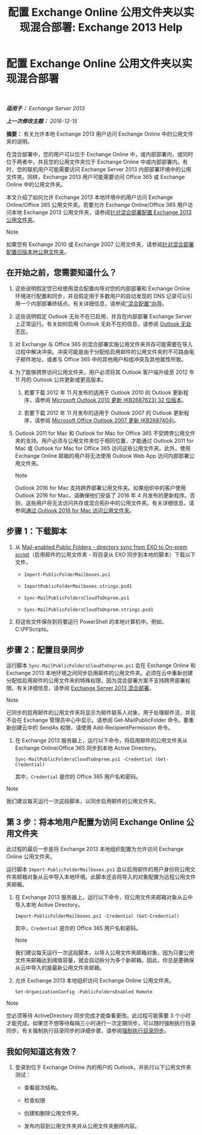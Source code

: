 ﻿---
title: '配置 Exchange Online 公用文件夹以实现混合部署: Exchange 2013 Help'
TOCTitle: 配置 Exchange Online 公用文件夹以实现混合部署
ms:assetid: d979edb3-967b-4431-8beb-0c236bf7f56d
ms:mtpsurl: https://technet.microsoft.com/zh-cn/library/Mt729076(v=EXCHG.150)
ms:contentKeyID: 72768737
ms.date: 01/11/2018
mtps_version: v=EXCHG.150
ms.translationtype: HT
---

# 配置 Exchange Online 公用文件夹以实现混合部署

 

_**适用于：** Exchange Server 2013_

_**上一次修改主题：** 2016-12-15_

**摘要：** 有关允许本地 Exchange 2013 用户访问 Exchange Online 中的公用文件夹的说明。

在混合部署中，您的用户可以位于 Exchange Online 中，或内部部署内，或同时位于两者中，并且您的公用文件夹位于 Exchange Online 中或内部部署内。有时，您的联机用户可能需要访问 Exchange Server 2013 内部部署环境中的公用文件夹。同样，Exchange 2013 用户可能需要访问 Office 365 或 Exchange Online 中的公用文件夹。

本文介绍了如何允许 Exchange 2013 本地环境中的用户访问 Exchange Online/Office 365 公用文件夹。若要允许 Exchange Online/Office 365 用户访问本地 Exchange 2013 公用文件夹，请参阅[针对混合部署配置 Exchange 2013 公用文件夹](configure-exchange-2013-public-folders-for-a-hybrid-deployment-exchange-2013-help.md)。

> [!NOTE]
> 如果您有 Exchange 2010 或 Exchange 2007 公用文件夹，请参阅<a href="configure-legacy-on-premises-public-folders-for-a-hybrid-deployment-exchange-2013-help.md">针对混合部署配置旧版本地公用文件夹</a>。


## 在开始之前，您需要知道什么？

1.  这些说明假定您已经使用混合配置向导对您的内部部署和 Exchange Online 环境进行配置和同步，并且假定用于多数用户的自动发现的 DNS 记录可以引用一个内部部署终结点。有关详细信息，请参阅[“混合配置”向导](https://technet.microsoft.com/zh-cn/library/hh529921\(v=exchg.150\))。

2.  这些说明假定 Outlook 无处不在已启用，并且在内部部署 Exchange Server 上正常运行。有关如何启用 Outlook 无处不在的信息，请参阅 [Outlook 无处不在](outlook-anywhere-exchange-2013-help.md)。

3.  对 Exchange 与 Office 365 的混合部署实施公用文件夹共存可能需要在导入过程中解决冲突。冲突可能是由于分配给启用邮件的公用文件夹的不可路由电子邮件地址，或者与 Office 365 中的其他用户和组冲突及其他属性所致。

4.  为了能够跨界访问公用文件夹，用户必须将其 Outlook 客户端升级至 2012 年 11 月的 Outlook 公共更新或更高版本。
    
    1.  若要下载 2012 年 11 月发布的适用于 Outlook 2010 的 Outlook 更新程序，请参阅 [Microsoft Outlook 2010 更新 (KB2687623) 32 位版本](https://www.microsoft.com/zh-cn/download/details.aspx?id=35702)。
    
    2.  若要下载 2012 年 11 月发布的适用于 Outlook 2007 的 Outlook 更新程序，请参阅 [Microsoft Office Outlook 2007 更新 (KB2687404)](https://www.microsoft.com/zh-cn/download/details.aspx?id=35718)。

5.  Outlook 2011 for Mac 和 Outlook for Mac for Office 365 不受跨界公用文件夹的支持。用户必须与公用文件夹位于相同位置，才能通过 Outlook 2011 for Mac 或 Outlook for Mac for Office 365 访问这些公用文件夹。此外，使用 Exchange Online 邮箱的用户将无法使用 Outlook Web App 访问内部部署公用文件夹。
    
    > [!NOTE]
    > Outlook 2016 for Mac 支持跨界部署公用文件夹。如果组织中的客户使用 Outlook 2016 for Mac，请确保他们安装了 2016 年 4 月发布的更新程序。否则，这些用户将无法访问共存或混合拓扑中的公用文件夹。有关详细信息，请参阅<a href="accessing-public-folders-with-outlook-2016-for-mac-exchange-2013-help.md">通过 Outlook 2016 for Mac 访问公用文件夹</a>。


## 步骤 1：下载脚本

1.  从 [Mail-enabled Public Folders - directory sync from EXO to On-prem script](https://go.microsoft.com/fwlink/p/?linkid=797795)（启用邮件的公用文件夹 - 将目录从 EXO 同步到本地的脚本）下载以下文件。
    
      - `Import-PublicFolderMailboxes.ps1`
    
      - `ImportPublicFolderMailboxes.strings.psd1`
    
      - `Sync-MailPublicFoldersCloudToOnprem.ps1`
    
      - `Sync-MailPublicFoldersCloudToOnprem.strings.psd1`

2.  将这些文件保存到将要运行 PowerShell 的本地计算机中。例如，C:\\PFScripts。

## 步骤 2：配置目录同步

运行脚本 `Sync-MailPublicFoldersCloudToOnprem.ps1` 会在 Exchange Online 和 Exchange 2013 本地环境之间同步启用邮件的公用文件夹。必须在云中重新创建分配给启用邮件的公用文件夹的特殊权限，因为混合部署方案不支持跨界部署权限。有关详细信息，请参阅 [Exchange Server 2013 混合部署](https://technet.microsoft.com/zh-cn/59e32000-4fcf-417f-a491-f1d8f9aeef9b\(exchg.150\)#doc)。

> [!NOTE]
> 已同步的启用邮件的公用文件夹将显示为邮件联系人对象，用于处理邮件流，并且不会在 Exchange 管理员中心中显示。请参阅 Get-MailPublicFolder 命令。要重新创建云中的 SendAs 权限，请使用 Add-RecipientPermission 命令。


1.  在 Exchange 2013 服务器上，运行以下命令，将启用邮件的公用文件夹从 Exchange Online/Office 365 同步到本地 Active Directory。
    
        Sync-MailPublicFoldersCloudToOnprem.ps1 -Credential (Get-Credential)
    
    其中，`Credential` 是你的 Office 365 用户名和密码。

> [!NOTE]
> 我们建议每天运行一次这段脚本，以同步启用邮件的公用文件夹。


## 第 3 步：将本地用户配置为访问 Exchange Online 公用文件夹

此过程的最后一步是将 Exchange 2013 本地组织配置为允许访问 Exchange Online 公用文件夹。

运行脚本 `Import-PublicFolderMailboxes.ps1` 会以启用邮件的用户身份将公用文件夹邮箱对象从云中导入本地环境。此脚本还会将导入的对象配置为远程公用文件夹邮箱。

1.  在 Exchange 2013 服务器上，运行以下命令，将公用文件夹邮箱对象从云中导入本地 Active Directory。
    
        Import-PublicFolderMailboxes.ps1 -Credential (Get-Credential)
    
    其中，`Credential` 是你的 Office 365 用户名和密码。
    
    > [!NOTE]
    > 我们建议每天运行一次这段脚本，以导入公用文件夹邮箱对象，因为只要公用文件夹邮箱达到阈值容量，就会自动拆分为多个新邮箱。因此，你总是要确保从云中导入的是最新公用文件夹邮箱。


2.  允许 Exchange 2013 本地组织访问 Exchange Online 公用文件夹。
    
        Set-OrganizationConfig -PublicFoldersEnabled Remote

> [!NOTE]
> 您必须等待 ActiveDirectory 同步完成才能查看更改。此过程可能需要 3 个小时才能完成。如果您不想等待每隔三小时进行一次定期同步，可以随时强制执行目录同步。有关强制执行目录同步的详细步骤，请参阅<a href="http://technet.microsoft.com/zh-cn/library/jj151771.aspx">强制执行目录同步</a>。


## 我如何知道这有效？

1.  登录到位于 Exchange Online 内的用户的 Outlook，并执行以下公用文件夹测试：
    
      - 查看层次结构。
    
      - 检查权限
    
      - 创建和删除公用文件夹。
    
      - 发布内容到公用文件夹并从公用文件夹删除内容。


